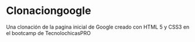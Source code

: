 # Clonaciongoogle
Una clonación de la pagina inicial de Google creado con HTML 5 y CSS3 en el bootcamp de TecnolochicasPRO
